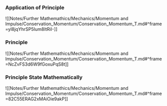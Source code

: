 ### Application of Principle
![[Notes/Further Mathemathics/Mechanics/Momentum and Impulse/Conservation_Momentum/Conservation_Momentum_T.md#^frame=yl8jqYhrSP5Ium8ItRiI-]]
### Principle
![[Notes/Further Mathemathics/Mechanics/Momentum and Impulse/Conservation_Momentum/Conservation_Momentum_T.md#^frame=NcZvFS3d6W9fGoxuPqS8t]]
### Principle State Mathematically
![[Notes/Further Mathemathics/Mechanics/Momentum and Impulse/Conservation_Momentum/Conservation_Momentum_T.md#^frame=82C55ERAG2xMAiOie9akP]]
### 